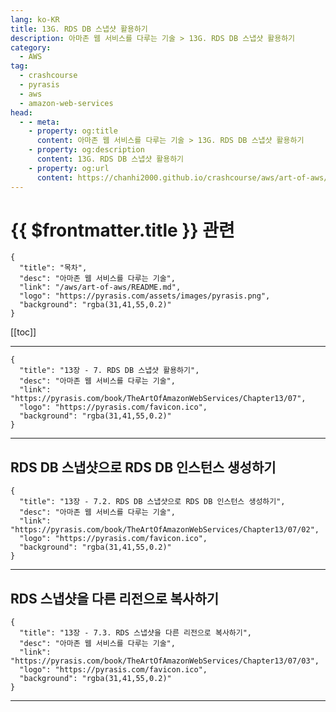 ```yaml
---
lang: ko-KR
title: 13G. RDS DB 스냅샷 활용하기
description: 아마존 웹 서비스를 다루는 기술 > 13G. RDS DB 스냅샷 활용하기
category:
  - AWS
tag: 
  - crashcourse
  - pyrasis
  - aws 
  - amazon-web-services
head:
  - - meta:
    - property: og:title
      content: 아마존 웹 서비스를 다루는 기술 > 13G. RDS DB 스냅샷 활용하기
    - property: og:description
      content: 13G. RDS DB 스냅샷 활용하기
    - property: og:url
      content: https://chanhi2000.github.io/crashcourse/aws/art-of-aws/13G.html
---
```


# {{ $frontmatter.title }} 관련

```component VPCard
{
  "title": "목차",
  "desc": "아마존 웹 서비스를 다루는 기술",
  "link": "/aws/art-of-aws/README.md",
  "logo": "https://pyrasis.com/assets/images/pyrasis.png",
  "background": "rgba(31,41,55,0.2)"
}
```

[[toc]]

---

```component VPCard
{
  "title": "13장 - 7. RDS DB 스냅샷 활용하기",
  "desc": "아마존 웹 서비스를 다루는 기술",
  "link": "https://pyrasis.com/book/TheArtOfAmazonWebServices/Chapter13/07",
  "logo": "https://pyrasis.com/favicon.ico",
  "background": "rgba(31,41,55,0.2)"
}
```

---

## RDS DB 스냅샷으로 RDS DB 인스턴스 생성하기

```component VPCard
{
  "title": "13장 - 7.2. RDS DB 스냅샷으로 RDS DB 인스턴스 생성하기",
  "desc": "아마존 웹 서비스를 다루는 기술",
  "link": "https://pyrasis.com/book/TheArtOfAmazonWebServices/Chapter13/07/02",
  "logo": "https://pyrasis.com/favicon.ico",
  "background": "rgba(31,41,55,0.2)"
}
```

---

## RDS 스냅샷을 다른 리전으로 복사하기

```component VPCard
{
  "title": "13장 - 7.3. RDS 스냅샷을 다른 리전으로 복사하기",
  "desc": "아마존 웹 서비스를 다루는 기술",
  "link": "https://pyrasis.com/book/TheArtOfAmazonWebServices/Chapter13/07/03",
  "logo": "https://pyrasis.com/favicon.ico",
  "background": "rgba(31,41,55,0.2)"
}
```

---


<TagLinks />